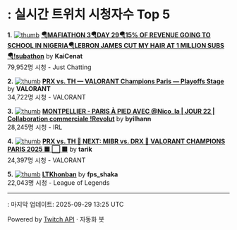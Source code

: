 # : 실시간 트위치 시청자수 Top 5

**1.** [![thumb](https://static-cdn.jtvnw.net/previews-ttv/live_user_kaicenat-320x180.jpg)](https://twitch.tv/KaiCenat)
**[🪂MAFIATHON 3🪂DAY 29🪂15% OF REVENUE GOING TO SCHOOL IN NIGERIA🪂LEBRON JAMES CUT MY HAIR AT 1 MILLION SUBS🪂!subathon](https://twitch.tv/KaiCenat)** by **KaiCenat**<br>79,952명 시청  - Just Chatting

**2.** [![thumb](https://static-cdn.jtvnw.net/previews-ttv/live_user_valorant-320x180.jpg)](https://twitch.tv/VALORANT)
**[PRX vs. TH — VALORANT Champions Paris — Playoffs Stage](https://twitch.tv/VALORANT)** by **VALORANT**<br>34,722명 시청  - VALORANT

**3.** [![thumb](https://static-cdn.jtvnw.net/previews-ttv/live_user_byilhann-320x180.jpg)](https://twitch.tv/byilhann)
**[MONTPELLIER - PARIS À PIED AVEC @Nico_la | JOUR 22 | Collaboration commerciale !Revolut](https://twitch.tv/byilhann)** by **byilhann**<br>28,245명 시청  - IRL

**4.** [![thumb](https://static-cdn.jtvnw.net/previews-ttv/live_user_tarik-320x180.jpg)](https://twitch.tv/tarik)
**[PRX vs. TH 🛑 NEXT: MIBR vs. DRX 🛑 VALORANT CHAMPIONS PARIS 2025 🟦 ⬜ 🟥](https://twitch.tv/tarik)** by **tarik**<br>24,397명 시청  - VALORANT

**5.** [![thumb](https://static-cdn.jtvnw.net/previews-ttv/live_user_fps_shaka-320x180.jpg)](https://twitch.tv/fps_shaka)
**[LTKhonban](https://twitch.tv/fps_shaka)** by **fps_shaka**<br>22,043명 시청  - League of Legends


---
: 마지막 업데이트: 2025-09-29 13:25 UTC

Powered by [Twitch API](https://dev.twitch.tv/docs/api/reference) · 자동화 봇